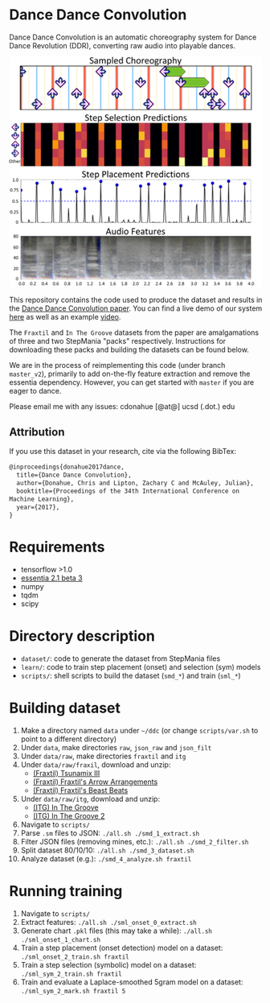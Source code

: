 # Dance Dance Convolution

Dance Dance Convolution is an automatic choreography system for Dance Dance Revolution (DDR), converting raw audio into playable dances.

<p align="center">
    <img src="docs/fig1.png" width="650px"/>
</p>

This repository contains the code used to produce the dataset and results in the [Dance Dance Convolution paper](https://arxiv.org/abs/1703.06891). You can find a live demo of our system [here](http://deepx.ucsd.edu/ddc) as well as an example [video](https://www.youtube.com/watch?v=yUc3O237p9M).

The `Fraxtil` and `In The Groove` datasets from the paper are amalgamations of three and two StepMania "packs" respectively. Instructions for downloading these packs and building the datasets can be found below.

We are in the process of reimplementing this code (under branch `master_v2`), primarily to add on-the-fly feature extraction and remove the essentia dependency. However, you can get started with `master` if you are eager to dance.

Please email me with any issues: cdonahue \[@at@\] ucsd \(.dot.\) edu

## Attribution
If you use this dataset in your research, cite via the following BibTex:

```
@inproceedings{donahue2017dance,
  title={Dance Dance Convolution},
  author={Donahue, Chris and Lipton, Zachary C and McAuley, Julian},
  booktitle={Proceedings of the 34th International Conference on Machine Learning},
  year={2017},
}
```

# Requirements

* tensorflow >1.0
* [essentia 2.1 beta 3](https://github.com/MTG/essentia/releases/tag/v2.1_beta3)
* numpy
* tqdm
* scipy

# Directory description

* `dataset/`: code to generate the dataset from StepMania files
* `learn/`: code to train step placement (onset) and selection (sym) models
* `scripts/`: shell scripts to build the dataset (`smd_*`) and train (`sml_*`)

# Building dataset

1. Make a directory named `data` under `~/ddc` (or change `scripts/var.sh` to point to a different directory)
1. Under `data`, make directories `raw`, `json_raw` and `json_filt`
1. Under `data/raw`, make directories `fraxtil` and `itg`
1. Under `data/raw/fraxil`, download and unzip:
    * [(Fraxtil) Tsunamix III](https://fra.xtil.net/simfiles/data/tsunamix/III/Tsunamix%20III%20[SM5].zip)
    * [(Fraxtil) Fraxtil's Arrow Arrangements](https://fra.xtil.net/simfiles/data/arrowarrangements/Fraxtil's%20Arrow%20Arrangements%20[SM5].zip)
    * [(Fraxtil) Fraxtil's Beast Beats](https://fra.xtil.net/simfiles/data/beastbeats/Fraxtil's%20Beast%20Beats%20[SM5].zip)
1. Under `data/raw/itg`, download and unzip:
    * [(ITG) In The Groove](http://stepmaniaonline.net/downloads/packs/In%20The%20Groove%201.zip)
    * [(ITG) In The Groove 2](http://stepmaniaonline.net/downloads/packs/In%20The%20Groove%202.zip)
1. Navigate to `scripts/`
1. Parse `.sm` files to JSON: `./all.sh ./smd_1_extract.sh`
1. Filter JSON files (removing mines, etc.): `./all.sh ./smd_2_filter.sh`
1. Split dataset 80/10/10: `./all.sh ./smd_3_dataset.sh`
1. Analyze dataset (e.g.): `./smd_4_analyze.sh fraxtil`

# Running training

1. Navigate to `scripts/`
1. Extract features: `./all.sh ./sml_onset_0_extract.sh`
1. Generate chart `.pkl` files (this may take a while): `./all.sh ./sml_onset_1_chart.sh`
1. Train a step placement (onset detection) model on a dataset: `./sml_onset_2_train.sh fraxtil`
1. Train a step selection (symbolic) model on a dataset: `./sml_sym_2_train.sh fraxtil`
1. Train and evaluate a Laplace-smoothed 5gram model on a dataset: `./sml_sym_2_mark.sh fraxtil 5`